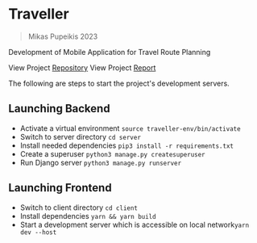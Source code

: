 # Traveller

> Mikas Pupeikis 2023

Development of Mobile Application for Travel Route Planning

View Project [Repository](https://git.mif.vu.lt/mipu7431/traveler)
View Project [Report](https://www.overleaf.com/read/hppnxrpdywbv)

The following are steps to start the project's development servers.

## Launching Backend

- Activate a virtual environment `source traveller-env/bin/activate`
- Switch to server directory `cd server`
- Install needed dependencies `pip3 install -r requirements.txt`
- Create a superuser `python3 manage.py createsuperuser`
- Run Django server `python3 manage.py runserver`

## Launching Frontend

- Switch to client directory `cd client`
- Install dependencies `yarn && yarn build`
- Start a development server which is accessible on local network`yarn dev --host`
